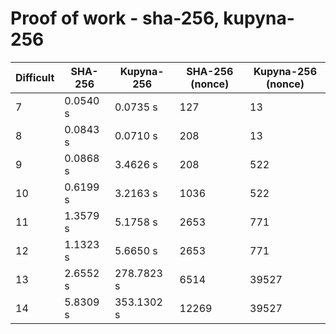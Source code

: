 # Proof of work - sha-256, kupyna-256
 Difficult | SHA-256 | Kupyna-256 | SHA-256 (nonce) | Kupyna-256 (nonce)
 --- | --- | --- | --- | --- 
 7   | 0.0540 s | 0.0735 s | 127 | 13
 8   | 0.0843 s | 0.0710 s | 208 | 13
 9   | 0.0868 s | 3.4626 s |  208 | 522
 10  | 0.6199 s | 3.2163 s |  1036 | 522
 11  | 1.3579 s | 5.1758 s |  2653 | 771
 12  | 1.1323 s | 5.6650 s | 2653 | 771
 13  | 2.6552 s | 278.7823 s | 6514 | 39527
 14  | 5.8309 s | 353.1302 s | 12269 | 39527
 
 